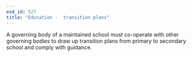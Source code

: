 ```yaml
---
esd_id: 527
title: "Education -  transition plans"
---
```


A governing body of a maintained school must co-operate with other governing bodies to draw up transition plans from primary to secondary school and comply with guidance.

